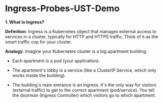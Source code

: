 # Ingress-Probes-UST-Demo



**1. What is Ingress?**



**Definition**: Ingress is a Kubernetes object that manages external access to services in a cluster, typically for HTTP and HTTPS traffic. Think of it as the smart traffic cop for your cluster.



**Analogy**: Imagine your Kubernetes cluster is a big apartment building.



* Each apartment is a pod (your application).



* The apartment's lobby is a service (like a ClusterIP Service, which only works inside the building).



* The building's main entrance is an Ingress. It's the only way for visitors (external traffic) to get to the correct apartment (pod/service). You tell the doorman (Ingress Controller) which visitors go to which apartment.





